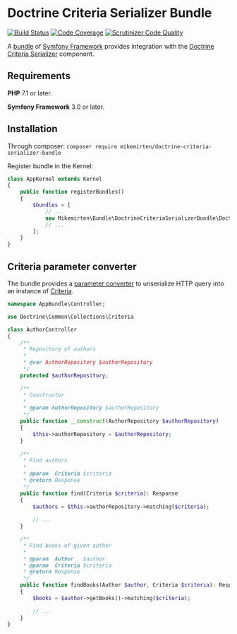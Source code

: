 # Doctrine Criteria Serializer Bundle

[![Build Status](https://scrutinizer-ci.com/g/mikemirten/DoctrineCriteriaSerializer-Bundle/badges/build.png?b=master)](https://scrutinizer-ci.com/g/mikemirten/DoctrineCriteriaSerializer-Bundle/build-status/master) [![Code Coverage](https://scrutinizer-ci.com/g/mikemirten/DoctrineCriteriaSerializer-Bundle/badges/coverage.png?b=master)](https://scrutinizer-ci.com/g/mikemirten/DoctrineCriteriaSerializer-Bundle/?branch=master) [![Scrutinizer Code Quality](https://scrutinizer-ci.com/g/mikemirten/DoctrineCriteriaSerializer-Bundle/badges/quality-score.png?b=master)](https://scrutinizer-ci.com/g/mikemirten/DoctrineCriteriaSerializer-Bundle/?branch=master)

A [bundle](https://symfony.com/doc/current/bundles.html) of [Symfony Framework](https://symfony.com/) provides integration with the [Doctrine Criteria Serializer](https://github.com/mikemirten/DoctrineCriteriaSerializer) component.

## Requirements

**PHP** 7.1 or later.

**Symfony Framework** 3.0 or later.

## Installation

Through composer:
```composer require mikemirten/doctrine-criteria-serializer-bundle```

Register bundle in the Kernel:
```php
class AppKernel extends Kernel
{
    public function registerBundles()
    {
        $bundles = [
            // ...
            new Mikemirten\Bundle\DoctrineCriteriaSerializerBundle\DoctrineCriteriaSerializerBundle(),
            // ...
        ];
    }
}
```

## Criteria parameter converter

The bundle provides a [parameter converter](http://symfony.com/doc/current/bundles/SensioFrameworkExtraBundle/annotations/converters.html) to unserialize HTTP query into an instance of [Criteria](http://docs.doctrine-project.org/projects/doctrine-orm/en/latest/reference/working-with-associations.html#filtering-collections).

```php
namespace AppBundle\Controller;

use Doctrine\Common\Collections\Criteria

class AuthorController
{
    /**
     * Repository of authors
     *
     * @var AuthorRepository $authorRepository
     */
    protected $authorRepository;

    /**
     * Constructor
     *
     * @param AuthorRepository $authorRepository
     */
    public function __construct(AuthorRepository $authorRepository)
    {
        $this->authorRepository = $authorRepository;
    }
    
    /**
     * Find authors
     *
     * @param  Criteria $criteria
     * @return Response
     */
    public function find(Criteria $criteria): Response
    {
        $authors = $this->authorRepository->matching($criteria);
        
        // ...
    }

    /**
     * Find books of given author
     *
     * @param  Author   $author
     * @param  Criteria $criteria
     * @return Response
     */
    public function findBooks(Author $author, Criteria $criteria): Response
    {
        $books = $author->getBooks()->matching($criteria);
        
        // ...
    }
}
```
